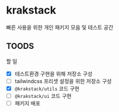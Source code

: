 # krakstack

빠른 사용을 위한 개인 패키지 모음 및 테스트 공간

## TOODS

할 일

- [x] 테스트환경 구현을 위해 저장소 구성
- [ ] tailwindcss 프리셋 설정을 위한 저장소 구성
- [x] `@krakstack/utils` 코드 구현
- [ ] `@krakstack/ui` 코드 구현
- [ ] 패키지 배포
